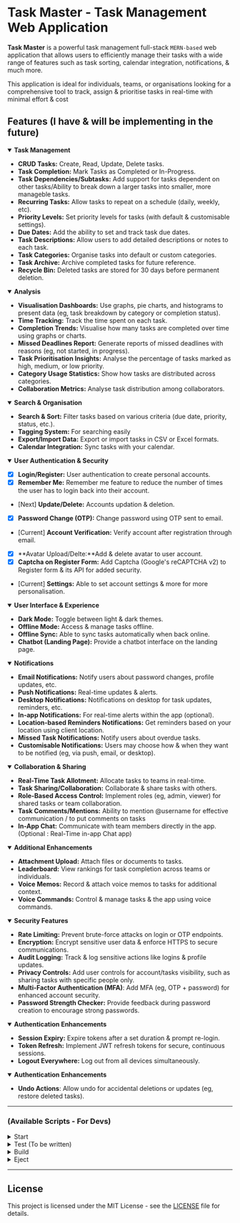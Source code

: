# Task Master - Task Management Web Application

**Task Master** is a powerful task management full-stack `MERN-based` web application that allows users to efficiently manage their tasks with a wide range of features such as task sorting, calendar integration, notifications, & much more.

This application is ideal for individuals, teams, or organisations looking for a comprehensive tool to track, assign & prioritise tasks in real-time with minimal effort & cost

## Features (I have & will be implementing in the future)

<details open>
  <summary><strong>Task Management</strong></summary>
    
- **CRUD Tasks:** Create, Read, Update, Delete tasks.
- **Task Completion:** Mark Tasks as Completed or In-Progress.
- **Task Dependencies/Subtasks:** Add support for tasks dependent on other tasks/Ability to break down a larger tasks into smaller, more manageble tasks.
- **Recurring Tasks:** Allow tasks to repeat on a schedule (daily, weekly, etc).
- **Priority Levels:** Set priority levels for tasks (with default & customisable settings).
- **Due Dates:** Add the ability to set and track task due dates.
- **Task Descriptions:** Allow users to add detailed descriptions or notes to each task.
- **Task Categories:** Organise tasks into default or custom categories.
- **Task Archive:** Archive completed tasks for future reference.
- **Recycle Bin:** Deleted tasks are stored for 30 days before permanent deletion.

</details>

<details open>
  <summary><strong>Analysis</strong></summary>

- **Visualisation Dashboards:** Use graphs, pie charts, and histograms to present data (eg, task breakdown by category or completion status).
- **Time Tracking:** Track the time spent on each task.
- **Completion Trends:** Visualise how many tasks are completed over time using graphs or charts.
- **Missed Deadlines Report:** Generate reports of missed deadlines with reasons (eg, not started, in progress).
- **Task Prioritisation Insights:** Analyse the percentage of tasks marked as high, medium, or low priority.
- **Category Usage Statistics:** Show how tasks are distributed across categories.
- **Collaboration Metrics:** Analyse task distribution among collaborators.

</details>

<details open>
  <summary><strong>Search & Organisation</strong></summary>

- **Search & Sort:** Filter tasks based on various criteria (due date, priority, status, etc.).
- **Tagging System:** For searching easily
- **Export/Import Data:** Export or import tasks in CSV or Excel formats.
- **Calendar Integration:** Sync tasks with your calendar.

</details>

<details open>
  <summary><strong>User Authentication & Security</strong></summary>

- [x] **Login/Register:** User authentication to create personal accounts.
- [x] **Remember Me:** Remember me feature to reduce the number of times the user has to login back into their account.
- [Next] **Update/Delete:** Accounts updation & deletion.
- [x] **Password Change (OTP):** Change password using OTP sent to email.
- [Current] **Account Verification:** Verify account after registration through email.
- [x] **Avatar Upload/Delte:**Add & delete avatar to user account.
- [x] **Captcha on Register Form:** Add Captcha (Google's reCAPTCHA v2) to Register form & its API for added security.
- [Current] **Settings:** Able to set account settings & more for more personalisation.

</details>

<details open>
  <summary><strong>User Interface & Experience</strong></summary>

- **Dark Mode:** Toggle between light & dark themes.
- **Offline Mode:** Access & manage tasks offline.
- **Offline Sync:** Able to sync tasks automatically when back online.
- **Chatbot (Landing Page):** Provide a chatbot interface on the landing page.

</details>

<details open>
  <summary><strong>Notifications</strong></summary>

- **Email Notifications:** Notify users about password changes, profile updates, etc.
- **Push Notifications:** Real-time updates & alerts.
- **Desktop Notifications:** Notifications on desktop for task updates, reminders, etc.
- **In-app Notifications:** For real-time alerts within the app (optional).
- **Location-based Reminders Notifications:** Get reminders based on your location using client location.
- **Missed Task Notifications:** Notify users about overdue tasks.
- **Customisable Notifications:** Users may choose how & when they want to be notified (eg, via push, email, or desktop).

</details>

<details open>
  <summary><strong>Collaboration & Sharing</strong></summary>

- **Real-Time Task Allotment:** Allocate tasks to teams in real-time.
- **Task Sharing/Collaboration:** Collaborate & share tasks with others.
- **Role-Based Access Control:** Implement roles (eg, admin, viewer) for shared tasks or team collaboration.
- **Task Comments/Mentions:** Ability to mention @username for effective communication / to put comments on tasks
- **In-App Chat:** Communicate with team members directly in the app. (Optional : Real-Time in-app Chat app)

</details>

<details open>
  <summary><strong>Additional Enhancements</strong></summary>

- **Attachment Upload:** Attach files or documents to tasks.
- **Leaderboard:** View rankings for task completion across teams or individuals.
- **Voice Memos:** Record & attach voice memos to tasks for additional context.
- **Voice Commands:** Control & manage tasks & the app using voice commands.

</details>

<details open>
  <summary><strong>Security Features</strong></summary>

- **Rate Limiting:** Prevent brute-force attacks on login or OTP endpoints.
- **Encryption:** Encrypt sensitive user data & enforce HTTPS to secure communications.
- **Audit Logging:** Track & log sensitive actions like logins & profile updates.
- **Privacy Controls:** Add user controls for account/tasks visibility, such as sharing tasks with specific people only.
- **Multi-Factor Authentication (MFA)**: Add MFA (eg, OTP + password) for enhanced account security.
- **Password Strength Checker:** Provide feedback during password creation to encourage strong passwords.

</details>

<details open>
  <summary><strong>Authentication Enhancements</strong></summary>

- **Session Expiry:** Expire tokens after a set duration & prompt re-login.
- **Token Refresh:** Implement JWT refresh tokens for secure, continuous sessions.
- **Logout Everywhere:** Log out from all devices simultaneously.

</details>

<details open>
  <summary><strong>Authentication Enhancements</strong></summary>

- **Undo Actions**: Allow undo for accidental deletions or updates (eg, restore deleted tasks).

</details>

---

### (Available Scripts - For Devs)

<details>
  <summary>Start</summary>
    
    npm start

Runs the app in development mode.
Open [http://localhost:3000](http://localhost:3000) to view it in your browser.

> You may also see any lint errors in the console.

</details>
<details>
  <summary>Test (To be written)</summary>

    npm test

Launches the test runner in the interactive watch mode.
See the section about [running tests](https://facebook.github.io/create-react-app/docs/running-tests) for more information.

</details>
<details>
  <summary>Build</summary>

    npm run build

Builds the app for production to the `build` folder.

> Correctly bundles React in production mode & optimises the build for the best performance.
> The build is minified & the filenames include the hashes

</details>
<details>
  <summary>Eject</summary>

    npm run eject

**Note: this is a one-way operation. Once you `eject`, you can't go back!**
If you aren't satisfied with the build tool & configuration choices, you can `eject` at any time

> This will remove the single build dependency from your project

</details>

---

## License

This project is licensed under the MIT License - see the [LICENSE](LICENSE) file for details.
